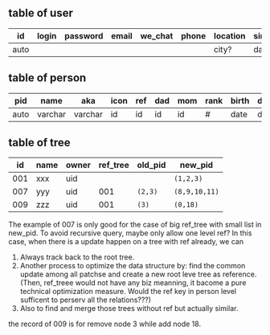 ## table of user

id   | login | password | email | we_chat | phone | location  | since | pid 
---  | ----- | -------- | ----- | ------- | ----- | --------  | ----- | ---- 
auto |       |          |       |         |       | city?     | date  | ref  


## table of person

pid  | name    | aka     | icon | ref  | dad  | mom  | rank | birth | death 
---- | ----    | --------| ---- | ---- | ---- | ---- | ---- | ----  | ----  
auto | varchar | varchar | id   | id   | id   | id   | \#   | date  | date  


## table of tree

 id   | name  | owner | ref_tree | old_pid | new_pid
------|-------| ------|----------| ------- |------------
 001  | xxx   | uid   |          |         | `(1,2,3)`
 007  | yyy   | uid   |   001    | `(2,3)` | `(8,9,10,11)`
 009  | zzz   | uid   |   001    | `(3)`   | `(0,18)`

The example of 007 is only good for the case of big ref_tree with small list in new_pid.
To avoid recursive query, maybe only allow one level ref? In this case, when there is a update happen on a tree with ref already, we can
1. Always track back to the root tree.
2. Another process to optimize the data structure by: find the common update among all patchse and create a new root leve tree as reference. 
(Then, ref_treee would not have any biz meanning, it bacome a pure technical optimization measure. 
Would the ref key in person level sufficent to perserv all the relations???)
3. Also to find and merge those trees without ref but actually similar.

the record of 009 is for remove node 3 while add node 18.
